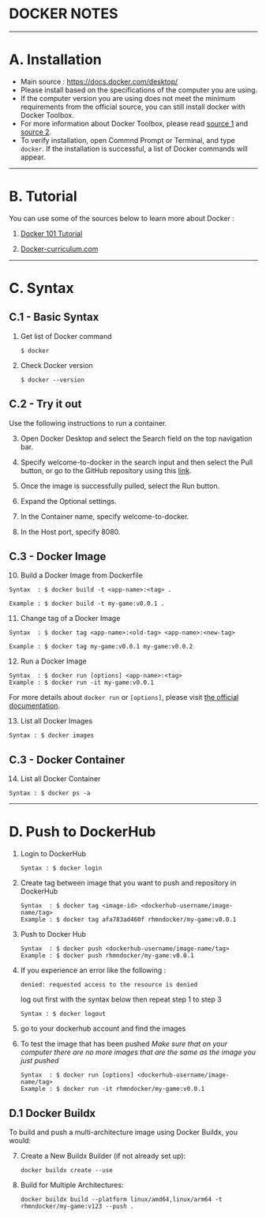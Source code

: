 # DOCKER NOTES

---
# A. Installation
- Main source : https://docs.docker.com/desktop/
- Please install based on the specifications of the computer you are using.
- If the computer version you are using does not meet the minimum requirements from the official source, you can still install docker with Docker Toolbox. 
- For more information about Docker Toolbox, please read [source 1](https://www.upwork.com/resources/docker-toolbox) and [source 2](https://nickjanetakis.com/blog/should-you-use-the-docker-toolbox-or-docker-for-mac-windows).
- To verify installation, open Commnd Prompt or Terminal, and type `docker`. If the installation is successful, a list of Docker commands will appear.

---
# B. Tutorial
You can use some of the sources below to learn more about Docker :
1. [Docker 101 Tutorial](https://www.docker.com/101-tutorial/)
   
2. [Docker-curriculum.com](https://docker-curriculum.com/)

---
# C. Syntax
## C.1 - Basic Syntax
1. Get list of Docker command
   ```
   $ docker
   ```

2. Check Docker version
   ```
   $ docker --version
   ```

## C.2 - Try it out
Use the following instructions to run a container.

3. Open Docker Desktop and select the Search field on the top navigation bar.

4. Specify welcome-to-docker in the search input and then select the Pull button, or go to the GitHub repository using this [link](https://github.com/docker/welcome-to-docker).
5. Once the image is successfully pulled, select the Run button.

6. Expand the Optional settings.

7. In the Container name, specify welcome-to-docker.

8. In the Host port, specify 8080. 

## C.3 - Docker Image
10. Build a Docker Image from Dockerfile
   ```
   Syntax  : $ docker build -t <app-name>:<tag> .
   
   Example : $ docker build -t my-game:v0.0.1 .
   ```

11. Change tag of a Docker Image
   ```
   Syntax  : $ docker tag <app-name>:<old-tag> <app-name>:<new-tag>

   Example : $ docker tag my-game:v0.0.1 my-game:v0.0.2
   ```

12. Run a Docker Image
   ```
   Syntax  : $ docker run [options] <app-name>:<tag>
   Example : $ docker run -it my-game:v0.0.1
   ```
   For more details about `docker run` or `[options]`, please visit [the official documentation](https://docs.docker.com/engine/reference/run/).

13. List all Docker Images
   ```
   Syntax : $ docker images
   ```

## C.3 - Docker Container


14. List all Docker Container
   ```
   Syntax : $ docker ps -a
   ```
---
# D. Push to DockerHub
1. Login to DockerHub
   ```
   Syntax : $ docker login
   ```

2. Create tag between image that you want to push and repository in DockerHub
   ```
   Syntax  : $ docker tag <image-id> <dockerhub-username/image-name/tag>
   Example : $ docker tag afa783ad460f rhmndocker/my-game:v0.0.1
   ```
   
3. Push to Docker Hub
   ```
   Syntax  : $ docker push <dockerhub-username/image-name/tag>
   Example : $ docker push rhmndocker/my-game:v0.0.1
   ```

4. If you experience an error like the following :
   ```
   denied: requested access to the resource is denied
   ```
   
   log out first with the syntax below then repeat step 1 to step 3
   ```
   Syntax : $ docker logout
   ```
5. go to your dockerhub account and find the images

6. To test the image that has been pushed
   *Make sure that on your computer there are no more images that are the same as the image you just pushed*
   ```
   Syntax  : $ docker run [options] <dockerhub-username/image-name/tag>
   Example : $ docker run -it rhmndocker/my-game:v0.0.1
   ```
## D.1 Docker Buildx
   To build and push a multi-architecture image using Docker Buildx, you would:
   
7. Create a New Buildx Builder (if not already set up):
   ```
   docker buildx create --use
   ```

8. Build for Multiple Architectures:
   ```
   docker buildx build --platform linux/amd64,linux/arm64 -t rhmndocker/my-game:v123 --push .

   ```
